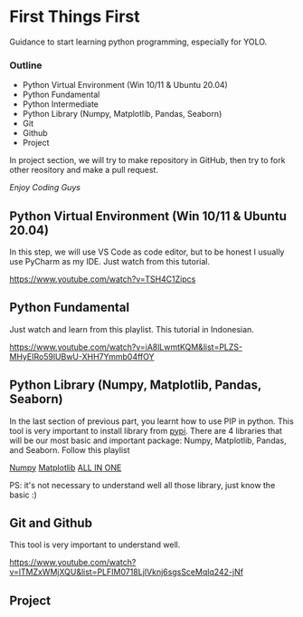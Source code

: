 # First Things First
Guidance to start learning python programming, especially for YOLO.

### Outline

- Python Virtual Environment (Win 10/11 & Ubuntu 20.04)
- Python Fundamental
- Python Intermediate
- Python Library (Numpy, Matplotlib, Pandas, Seaborn)
- Git
- Github
- Project

In project section, we will try to make repository in GitHub, then try to fork other reository and make a pull request.

*Enjoy Coding Guys*


## Python Virtual Environment (Win 10/11 & Ubuntu 20.04)

In this step, we will use VS Code as code editor, but to be honest I usually use PyCharm as my IDE.
Just watch from this tutorial.

https://www.youtube.com/watch?v=TSH4C1Zipcs


## Python Fundamental

Just watch and learn from this playlist. This tutorial in Indonesian.

https://www.youtube.com/watch?v=iA8lLwmtKQM&list=PLZS-MHyEIRo59lUBwU-XHH7Ymmb04ffOY

## Python Library (Numpy, Matplotlib, Pandas, Seaborn)
In the last section of previous part, you learnt how to use PIP in python. This tool is very important to install library from [pypi](https://pypi.org/).
There are 4 libraries that will be our most basic and important package: Numpy, Matplotlib, Pandas, and Seaborn. 
Follow this playlist

[Numpy](https://www.youtube.com/watch?v=C1mALgck6Lk&list=PLZS-MHyEIRo6V6C2PHEx2Lt0hWIB_cL58)
[Matplotlib](https://www.youtube.com/watch?v=UO98lJQ3QGI&list=PL-osiE80TeTvipOqomVEeZ1HRrcEvtZB_)
[ALL IN ONE](https://www.youtube.com/watch?v=r-uOLxNrNk8)

PS: it's not necessary to understand well all those library, just know the basic :)

## Git and Github
This tool is very important to understand well.

https://www.youtube.com/watch?v=lTMZxWMjXQU&list=PLFIM0718LjIVknj6sgsSceMqlq242-jNf

## Project
